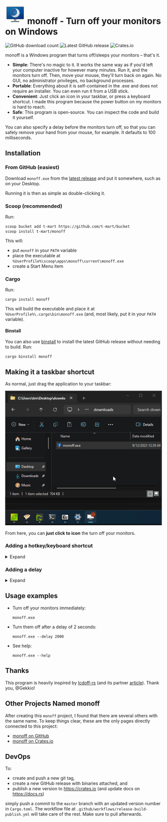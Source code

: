# ![monoff](https://raw.githubusercontent.com/t-mart/monoff/master/docs/monoff.png) monoff - Turn off your monitors on Windows

![GitHub download count](https://img.shields.io/github/downloads/t-mart/monoff/total)
![Latest GitHub release](https://img.shields.io/github/v/release/t-mart/monoff)
![Crates.io](https://img.shields.io/crates/v/monoff)

monoff is a Windows program that turns off/sleeps your monitors – that's it.

- **Simple**: There's no magic to it. It works the same way as if you'd left
  your computer inactive for however many minutes. Run it, and the monitors turn
  off. Then, move your mouse, they'll turn back on again. No GUI, no
  administrator privileges, no background processes.
- **Portable**: Everything about it is self-contained in the .exe and does not
  require an installer. You can even run it from a USB stick.
- **Convenient**: Just click an icon in your taskbar, or press a keyboard
  shortcut. I made this program because the power button on my monitors is hard
  to reach.
- **Safe**: This program is open-source. You can inspect the code and build it
  yourself.

You can also specify a delay before the monitors turn off, so that you can
safely remove your hand from your mouse, for example. It defaults to 100
milliseconds.

## Installation

### From GitHub (easiest)

Download `monoff.exe` from the [latest
release](https://github.com/t-mart/monoff/releases/latest) and put it somewhere,
such as on your Desktop.

Running it is then as simple as double-clicking it.

### Scoop (recommended)

Run:

```shell
scoop bucket add t-mart https://github.com/t-mart/bucket
scoop install t-mart/monoff
```

This will:

- put `monoff` in your `PATH` variable
- place the executable at `%UserProfile%\scoop\apps\monoff\current\monoff.exe`
- create a Start Menu item

### Cargo

Run:

```shell
cargo install monoff
```

This will build the executable and place it at `%UserProfile%\.cargo\bin\monoff.exe` (and,
most likely, put it in your `PATH` variable).

#### Binstall

You can also use [binstall](https://github.com/cargo-bins/cargo-binstall) to install
the latest GitHub release without needing to build. Run:

```shell
cargo binstall monoff
```

## Making it a taskbar shortcut

As normal, just drag the application to your taskbar:

![add to taskbar](https://raw.githubusercontent.com/t-mart/monoff/master/docs/add-to-taskbar.gif)

From here, you can **just click to icon** the turn off your monitors.

### Adding a hotkey/keyboard shortcut

<details>
  <summary>Expand</summary>

  To run the application when you press a hotkey/keyboard shortcut, edit the
  `Shortcut Key` value in its properties:

  ![edit shortcut arguments](https://raw.githubusercontent.com/t-mart/monoff/master/docs/hotkey.gif)

  Note that Windows will automatically prefix your choice with `Ctrl + Alt`. You
  only can only provide the last key.
</details>

### Adding a delay

<details>
  <summary>Expand</summary>

  The default delay (50ms) is fine in most cases. But, if you want to change the
  delay to this shortcut, edit the `Target` value in its properties to add the
  delay option:

  ![edit shortcut arguments](https://raw.githubusercontent.com/t-mart/monoff/master/docs/shortcut-arguments.gif)
</details>

## Usage examples

- Turn off your monitors immediately:

  ```shell
  monoff.exe
  ```

- Turn them off after a delay of 2 seconds:

  ```shell
  monoff.exe --delay 2000
  ```

- See help:

  ```shell
  monoff.exe --help
  ```

## Thanks

This program is heavily inspired by
[lcdoff-rs](https://github.com/Gekkio/lcdoff-rs) (and its partner
[article](https://gekkio.fi/blog/2014/calling-win32-api-with-rust-ffi/)). Thank
you, @Gekkio!

## Other Projects Named monoff

After creating this `monoff` project, I found that there are several others with
the same name. To keep things clear, these are the only pages directly connected
to this project:

- [monoff on GitHub](https://github.com/t-mart/monoff)
- [monoff on Crates.io](https://crates.io/crates/monoff)

## DevOps

To:

- create and push a new git tag,
- create a new GitHub release with binaries attached, and
- publish a new version to <https://crates.io> (and update docs on
  <https://docs.rs>)

simply push a commit to the `master` branch with an updated version number in
`Cargo.toml`. The workflow file at `.github/workflows/release-build-publish.yml`
will take care of the rest. Make sure to pull afterwards.
